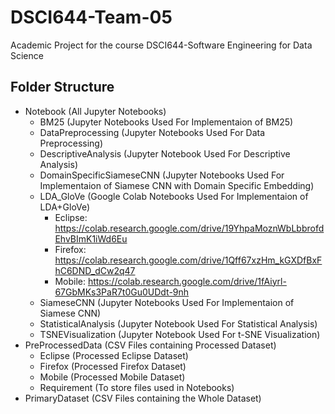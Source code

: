 # DSCI644-Team-05

Academic Project for the course DSCI644-Software Engineering for Data Science

## Folder Structure

- Notebook (All Jupyter Notebooks)
  - BM25 (Jupyter Notebooks Used For Implementaion of BM25)
  - DataPreprocessing (Jupyter Notebooks Used For Data Preprocessing)
  - DescriptiveAnalysis (Jupyter Notebook Used For Descriptive Analysis)
  - DomainSpecificSiameseCNN (Jupyter Notebooks Used For Implementaion of Siamese CNN with Domain Specific Embedding)
  - LDA_GloVe (Google Colab Notebooks Used For Implementaion of LDA+GloVe)
    - Eclipse: https://colab.research.google.com/drive/19YhpaMoznWbLbbrofdEhvBImK1iWd6Eu
    - Firefox: https://colab.research.google.com/drive/1Qff67xzHm_kGXDfBxFhC6DND_dCw2q47
    - Mobile: https://colab.research.google.com/drive/1fAiyrl-67GbMKs3PaR7t0Gu0UDdt-9nh
  - SiameseCNN (Jupyter Notebooks Used For Implementaion of Siamese CNN)
  - StatisticalAnalysis (Jupyter Notebook Used For Statistical Analysis)
  - TSNEVisualization (Jupyter Notebook Used For t-SNE Visualization)
- PreProcessedData (CSV Files containing Processed Dataset)
  - Eclipse (Processed Eclipse Dataset)
  - Firefox (Processed Firefox Dataset)
  - Mobile (Processed Mobile Dataset)
  - Requirement (To store files used in Notebooks)
- PrimaryDataset (CSV Files containing the Whole Dataset)
